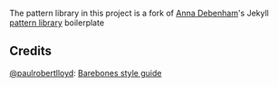 The pattern library in this project is a fork of [Anna Debenham](https://github.com/maban)'s Jekyll [pattern library](http://style.maban.co.uk/) boilerplate


## Credits

[@paulrobertlloyd](http://twitter.com/paulrobertlloyd): [Barebones style guide](http://barebones.paulrobertlloyd.com/)

